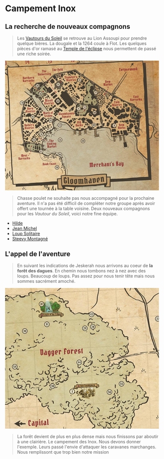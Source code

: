 # Campement Inox

## La recherche de nouveaux compagnons

> Les [Vautours du Soleil][party] se retrouve au Lion Assoupi pour prendre quelque bières. La dougale et la 1264 coule à Flot.
Les quelques pièces d'or ramasé au [Temple de l'éclipse][temple] nous permettent de passé une riche soirée.

![illustration][gloomhaven_before]

> Chasse poulet ne souhaite pas nous accompagné pour la prochaine aventure. Il n'a pas été difficil de compléter notre groupe après avoir offert
une tournée à la table voisine. Deux nouveaux compagnons pour les *Vautour du Soleil*, voici notre fine équipe.
* [Hilde][scoundrel]
* [Jean Michel][brute]
* [Loup Solitaire][spellweaver]
* [Steevy Montagné][tinkerer]

## L'appel de l'aventure

> En suivant les indications de Jeskerah nous arrivons au coeur de **la forêt des dagues**. En chemin nous tombons nez à nez avec des loups. Beaucoup de loups.
Pas assez pour nous tenir tête mais nous sommes sacrément amoché.

![illustration][camp]

> La forêt devient de plus en plus dense mais nous finissons par aboutir à une clairière. Le campement des Inox. Nous devons donner l'exemple. Leurs passé l'envie
d'attaquer les caravanes marchanges. Nous remplissont que trop bien notre mission

<!-- url references -->
[party]: ../../party/vautour_soleil.md "party"

[temple]: ../temple/scenario.md

[tinkerer]: ../../characters/tinkerer.md "Tinkerer"
[brute]: ../../characters/brute.md "brute"
[scoundrel]: ../../characters/scoundrel.md "Tinkerer"
[spellweaver]: ../../characters/spellweaver.md "Tinkerer"

<!-- image reference -->
[gloomhaven_before]: ./gloomhaven.PNG
[camp]: ./goto.PNG
